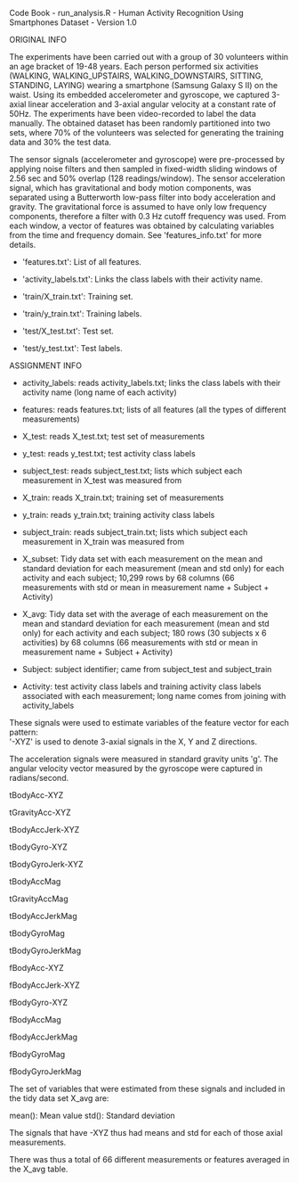 Code Book - run_analysis.R - Human Activity Recognition Using Smartphones Dataset - Version 1.0

ORIGINAL INFO

The experiments have been carried out with a group of 30 volunteers within an age bracket of 19-48 years. Each person performed six activities (WALKING, WALKING_UPSTAIRS, WALKING_DOWNSTAIRS, SITTING, STANDING, LAYING) wearing a smartphone (Samsung Galaxy S II) on the waist. Using its embedded accelerometer and gyroscope, we captured 3-axial linear acceleration and 3-axial angular velocity at a constant rate of 50Hz. The experiments have been video-recorded to label the data manually. The obtained dataset has been randomly partitioned into two sets, where 70% of the volunteers was selected for generating the training data and 30% the test data. 

The sensor signals (accelerometer and gyroscope) were pre-processed by applying noise filters and then sampled in fixed-width sliding windows of 2.56 sec and 50% overlap (128 readings/window). The sensor acceleration signal, which has gravitational and body motion components, was separated using a Butterworth low-pass filter into body acceleration and gravity. The gravitational force is assumed to have only low frequency components, therefore a filter with 0.3 Hz cutoff frequency was used. From each window, a vector of features was obtained by calculating variables from the time and frequency domain. See 'features_info.txt' for more details.

- 'features.txt': List of all features.

- 'activity_labels.txt': Links the class labels with their activity name.

- 'train/X_train.txt': Training set.

- 'train/y_train.txt': Training labels.

- 'test/X_test.txt': Test set.

- 'test/y_test.txt': Test labels.

ASSIGNMENT INFO

- activity_labels: reads activity_labels.txt; links the class labels with their activity name (long name of each activity)

- features: reads features.txt; lists of all features (all the types of different measurements)

- X_test: reads X_test.txt; test set of measurements

- y_test: reads y_test.txt; test activity class labels

- subject_test: reads subject_test.txt; lists which subject each measurement in X_test was measured from

- X_train: reads X_train.txt; training set of measurements

- y_train: reads y_train.txt; training activity class labels

- subject_train: reads subject_train.txt; lists which subject each measurement in X_train was measured from

- X_subset: Tidy data set with each measurement on the mean and standard deviation for each measurement (mean and std only) for each activity and each subject; 10,299 rows by 68 columns (66 measurements with std or mean in measurement name + Subject + Activity)

- X_avg: Tidy data set with the average of each measurement on the mean and standard deviation for each measurement (mean and std only) for each activity and each subject; 180 rows (30 subjects x 6 activities) by 68 columns (66 measurements with std or mean in measurement name + Subject + Activity)

- Subject: subject identifier; came from subject_test and subject_train

- Activity: test activity class labels and training activity class labels associated with each measurement; long name comes from joining with activity_labels

These signals were used to estimate variables of the feature vector for each pattern:  
'-XYZ' is used to denote 3-axial signals in the X, Y and Z directions.

The acceleration signals were measured in standard gravity units 'g'. The angular velocity vector measured by the gyroscope were captured in radians/second.

tBodyAcc-XYZ

tGravityAcc-XYZ

tBodyAccJerk-XYZ

tBodyGyro-XYZ

tBodyGyroJerk-XYZ

tBodyAccMag

tGravityAccMag

tBodyAccJerkMag

tBodyGyroMag

tBodyGyroJerkMag

fBodyAcc-XYZ

fBodyAccJerk-XYZ

fBodyGyro-XYZ

fBodyAccMag

fBodyAccJerkMag

fBodyGyroMag

fBodyGyroJerkMag

The set of variables that were estimated from these signals and included in the tidy data set X_avg are: 

mean(): Mean value
std(): Standard deviation

The signals that have -XYZ thus had means and std for each of those axial measurements.

There was thus a total of 66 different measurements or features averaged in the X_avg table.
